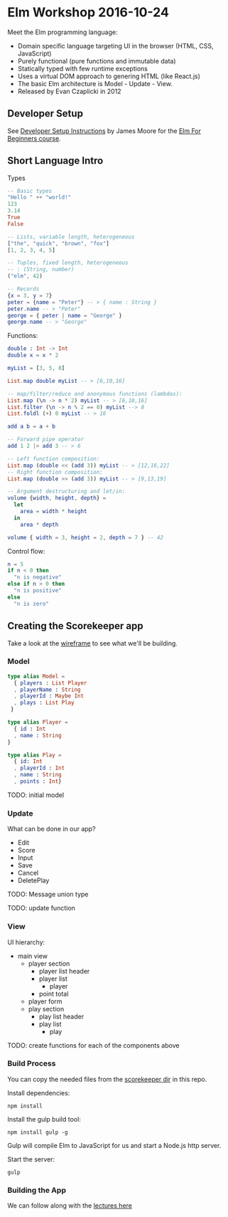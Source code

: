 # Elm Workshop 2016-10-24

Meet the Elm programming language:

* Domain specific language targeting UI in the browser (HTML, CSS, JavaScript)
* Purely functional (pure functions and immutable data)
* Statically typed with few runtime exceptions
* Uses a virtual DOM approach to genering HTML (like React.js)
* The basic Elm architecture is Model - Update - View.
* Released by Evan Czaplicki in 2012

## Developer Setup

See [Developer Setup Instructions](https://github.com/knowthen/elm/blob/master/DEVSETUP.md) by James Moore
for the [Elm For Beginners course](http://courses.knowthen.com/p/elm-for-beginners).

## Short Language Intro

Types

```elm
-- Basic types
"Hello " ++ "world!"
123
3.14
True
False

-- Lists, variable length, heterogeneous
["the", "quick", "brown", "fox"]
[1, 2, 3, 4, 5]

-- Tuples, fixed length, heterogeneous
-- : (String, number)
("elm", 42)

-- Records
{x = 3, y = 7}
peter = {name = "Peter"} -- > { name : String }
peter.name -- > "Peter"
george = { peter | name = "George" }
george.name -- > "George"
```

Functions:

```elm
double : Int -> Int
double x = x * 2

myList = [3, 5, 8]

List.map double myList -- > [6,10,16]

-- map/filter/reduce and anonymous functions (lambdas):
List.map (\n -> n * 2) myList -- > [6,10,16]
List.filter (\n -> n % 2 == 0) myList --> 8
List.foldl (+) 0 myList -- > 16

add a b = a + b

-- Forward pipe operator
add 1 2 |> add 3 -- > 6

-- Left function composition:
List.map (double << (add 3)) myList -- > [12,16,22]
-- Right function composition:
List.map (double >> (add 3)) myList -- > [9,13,19]

-- Argument destructuring and let/in:
volume {width, height, depth} =
  let
    area = width * height
  in
    area * depth

volume { width = 3, height = 2, depth = 7 } -- 42
```

Control flow:

```elm
n = 5
if n < 0 then
  "n is negative"
else if n > 0 then
  "n is positive"
else
  "n is zero"
```

## Creating the Scorekeeper app

Take a look at the [wireframe](scorekeeper-wireframe.png) to see what we'll be building.

### Model


```elm
type alias Model =
  { players : List Player
  , playerName : String
  , playerId : Maybe Int
  , plays : List Play
 }

type alias Player =
  { id : Int
  , name : String
}

type alias Play =
  { id: Int
  , playerId : Int
  , name : String
  , points : Int}
```

TODO: initial model

### Update

What can be done in our app?

* Edit
* Score
* Input
* Save
* Cancel
* DeletePlay

TODO: Message union type

TODO: update function

### View

UI hierarchy:

* main view
  * player section
    * player list header
    * player list
      * player
    * point total
  * player form
  * play section
    * play list header
    * play list
      * play

TODO: create functions for each of the components above

### Build Process

You can copy the needed files from the [scorekeeper dir](https://github.com/peter/learning-elm/tree/master/workshop-2016-10-24/scorekeeper) in this repo.

Install dependencies:

```
npm install
```

Install the gulp build tool:

```
npm install gulp -g
```

Gulp will compile Elm to JavaScript for us and start a Node.js http server.

Start the server:

```
gulp
```

### Building the App

We can follow along with the [lectures here](http://courses.knowthen.com/courses/elm-for-beginners/lectures/1254149)
